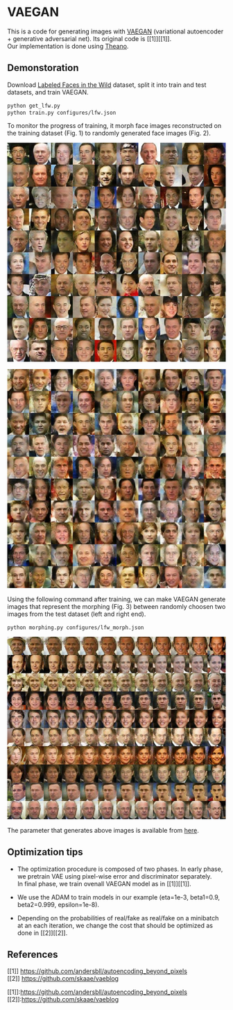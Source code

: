 # VAEGAN
This is a code for generating images with [VAEGAN](http://arxiv.org/abs/1512.09300) (variational autoencoder + generative adversarial net).
Its original code is [[1]][[1]].  
Our implementation is done using [Theano](https://github.com/Theano/Theano).

## Demonstoration
Download [Labeled Faces in the Wild](http://vis-www.cs.umass.edu/lfw/) dataset, split it into train and test datasets, and train VAEGAN.

```
python get_lfw.py
python train.py configures/lfw.json
```

To monitor the progress of training, it morph face images reconstructed on the training dataset (Fig. 1) to randomly generated face images (Fig. 2).

![Figure 1. Reconstructed images at the last epoch](images/morphing_43_0.jpeg)  

![Figure 2. Randomly generated images at the last epoch](images/morphing_43_9.jpeg)

Using the following command after training, we can make VAEGAN generate images that represent the morphing (Fig. 3) between randomly choosen two images from the test dataset (left and right end).

```
python morphing.py configures/lfw_morph.json
```

![Figure 3. Morphing faces.](images/morphing_0.jpeg)  

The parameter that generates above images is available from [here](https://drive.google.com/file/d/0B2qtm5RDP8ZMUWdZeWxmRUVwUVE/view?usp=sharing).

## Optimization tips

- The optimization procedure is composed of two phases. In early phase, we pretrain VAE using pixel-wise error and discriminator separately.  
  In final phase, we train ovenall VAEGAN model as in [[1]][[1]]. 

- We use the ADAM to train models in our example (eta=1e-3, beta1=0.9, beta2=0.999, epsilon=1e-8).

- Depending on the probabilities of real/fake as real/fake on a minibatch at an each iteration, we change the cost that should be optimized as done in [[2]][[2]].

## References
[[1]] https://github.com/andersbll/autoencoding_beyond_pixels  
[[2]] https://github.com/skaae/vaeblog

[[1]]:https://github.com/andersbll/autoencoding_beyond_pixels  
[[2]]:https://github.com/skaae/vaeblog
